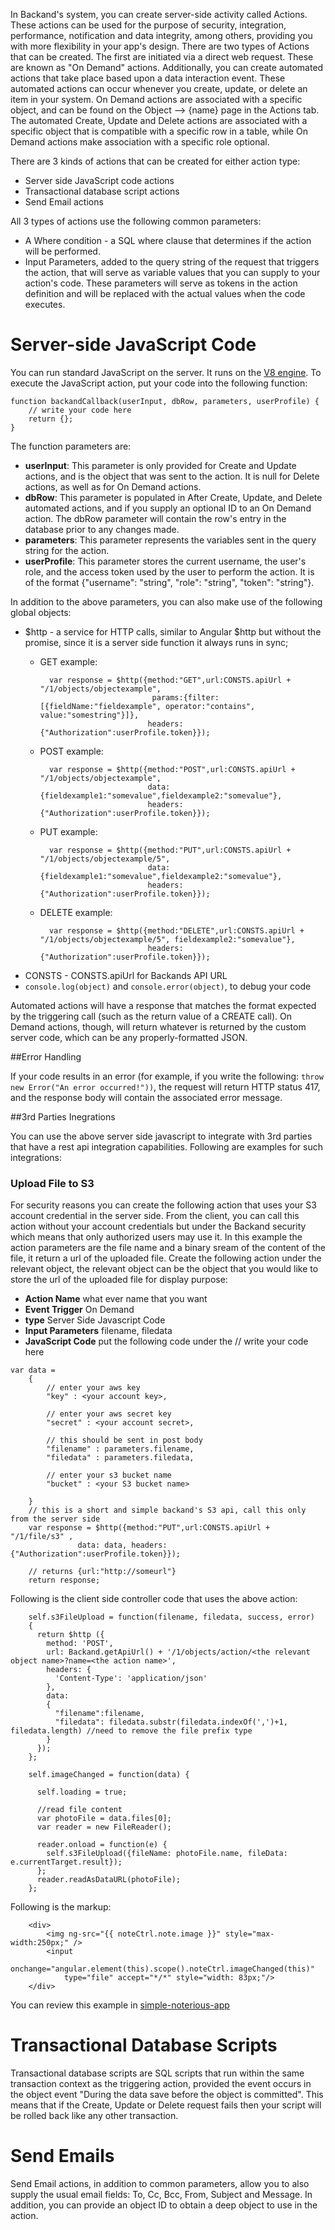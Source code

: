 In Backand's system, you can create server-side activity called Actions. These actions can be used for the purpose of security, integration, performance, notification and data integrity, among others, providing you with more flexibility in your app's design. There are two types of Actions that can be created. The first are initiated via a direct web request. These are known as "On Demand" actions. Additionally, you can create automated actions that take place based upon a data interaction event. These automated actions can occur whenever you create, update, or delete an item in your system. On Demand actions are associated with a specific object, and can be found on the Object --> {name} page in the Actions tab. The automated Create, Update and Delete actions are associated with a specific object that is compatible with a specific row in a table, while On Demand actions make association with a specific role optional.

There are 3 kinds of actions that can be created for either action type:

- Server side JavaScript code actions
- Transactional database script actions
- Send Email actions

All 3 types of actions use the following common parameters:

* A Where condition - a SQL where clause that determines if the action will be performed.
* Input Parameters, added to the query string of the request that triggers the action, that will serve as variable values that you can supply to your action's code. These parameters will serve as tokens in the action definition and will be replaced with the actual values when the code executes.

# Server-side JavaScript Code

You can run standard JavaScript on the server. It runs on the [V8 engine](http://en.wikipedia.org/wiki/V8_(JavaScript_engine)). To execute the JavaScript action, put your code into the following function:

```
function backandCallback(userInput, dbRow, parameters, userProfile) {
    // write your code here
    return {};
}
```

The function parameters are:

* **userInput**: This parameter is only provided for Create and Update actions, and is the object that was sent to the action. It is null for Delete actions, as well as for On Demand actions.
* **dbRow**: This parameter is populated in After Create, Update, and Delete automated actions, and if you supply an optional ID to an On Demand action. The dbRow parameter will contain the row's entry in the database prior to any changes made.
* **parameters**: This parameter represents the variables sent in the query string for the action.
* **userProfile**: This parameter stores the current username, the user's role, and the access token used by the user to perform the action. It is of the format {"username": "string", "role": "string", "token": "string"}.

In addition to the above parameters, you can also make use of the following global objects:

* $http - a service for HTTP calls, similar to Angular $http but without the promise, since it is a server side function it always runs in sync;
    * GET example: 

			var response = $http({method:"GET",url:CONSTS.apiUrl + "/1/objects/objectexample", 
			                       params:{filter:[{fieldName:"fieldexample", operator:"contains", value:"somestring"}]}, 
			                      headers: {"Authorization":userProfile.token}});

    * POST example: 
    
			var response = $http({method:"POST",url:CONSTS.apiUrl + "/1/objects/objectexample", 
			                      data:{fieldexample1:"somevalue",fieldexample2:"somevalue"}, 
			                      headers: {"Authorization":userProfile.token}});

    * PUT example: 
    
			var response = $http({method:"PUT",url:CONSTS.apiUrl + "/1/objects/objectexample/5", 
			                      data:{fieldexample1:"somevalue",fieldexample2:"somevalue"}, 
			                      headers: {"Authorization":userProfile.token}});

    * DELETE example: 

			var response = $http({method:"DELETE",url:CONSTS.apiUrl + "/1/objects/objectexample/5", fieldexample2:"somevalue"}, 
			                      headers: {"Authorization":userProfile.token}});

* CONSTS - CONSTS.apiUrl for Backands API URL
* `console.log(object)` and `console.error(object)`, to debug your code

Automated actions will have a response that matches the format expected by the triggering call (such as the return value of a CREATE call). On Demand actions, though, will return whatever is returned by the custom server code, which can be any properly-formatted JSON.

##Error Handling

If your code results in an error (for example, if you write the following: `throw new Error("An error occurred!"))`, the request will return HTTP status 417, and the response body will contain the associated error message.

##3rd Parties Inegrations

You can use the above server side javascript to integrate with 3rd parties that have a rest api integration capabilities.
Following are examples for such integrations:

### Upload File to S3
For security reasons you can create the following action that uses your S3 account credential in the server side. From the client, you can call this action without your account credentials but under the Backand security which means that only authorized users may use it. In this example the action parameters are the file name and a binary sream of the content of the file, it return a url of the uploaded file.
Create the following action under the relevant object, the relevant object can be the object that you would like to store the url of the uploaded file for display purpose:
* **Action Name** what ever name that you want
* **Event Trigger** On Demand
* **type** Server Side Javascript Code
* **Input Parameters** filename, filedata
* **JavaScript Code** put the following code under the // write your code here
```
var data = 
    {
        // enter your aws key
        "key" : <your account key>, 

        // enter your aws secret key
        "secret" : <your account secret>, 

        // this should be sent in post body
        "filename" : parameters.filename, 
        "filedata" : parameters.filedata,         

        // enter your s3 bucket name
        "bucket" : <your S3 bucket name>

    }
    // this is a short and simple backand's S3 api, call this only from the server side
    var response = $http({method:"PUT",url:CONSTS.apiUrl + "/1/file/s3" , 
               data: data, headers: {"Authorization":userProfile.token}});

    // returns {url:"http://someurl"}
    return response;
```
Following is the client side controller code that uses the above action:
```
    self.s3FileUpload = function(filename, filedata, success, error)
    {
      return $http ({
        method: 'POST',
        url: Backand.getApiUrl() + '/1/objects/action/<the relevant object name>?name=<the action name>',
        headers: {
          'Content-Type': 'application/json'
        },
        data:
        {
          "filename":filename,
          "filedata": filedata.substr(filedata.indexOf(',')+1, filedata.length) //need to remove the file prefix type
        }
      });
    };
    
    self.imageChanged = function(data) {

      self.loading = true;

      //read file content
      var photoFile = data.files[0];
      var reader = new FileReader();

      reader.onload = function(e) {
        self.s3FileUpload({fileName: photoFile.name, fileData: e.currentTarget.result});
      };
      reader.readAsDataURL(photoFile);
    };
```
Following is the markup:
```
    <div>
        <img ng-src="{{ noteCtrl.note.image }}" style="max-width:250px;" />
        <input
            onchange="angular.element(this).scope().noteCtrl.imageChanged(this)"
            type="file" accept="*/*" style="width: 83px;"/>
    </div>
```
You can review this example in [simple-noterious-app](https://github.com/backand/simple-noterious-app)

# Transactional Database Scripts

Transactional database scripts are SQL scripts that run within the same transaction context as the triggering action, provided the event occurs in the object event "During the data save before the object is committed". This means that if the Create, Update or Delete request fails then your script will be rolled back like any other transaction.

# Send Emails

Send Email actions, in addition to common parameters, allow you to also supply the usual email fields: To, Cc, Bcc, From, Subject and Message. In addition, you can provide an object ID to obtain a deep object to use in the action.

